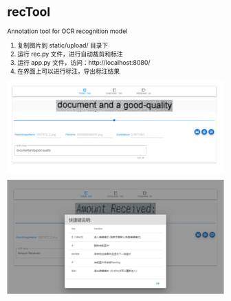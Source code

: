 # recTool
Annotation tool for OCR recognition model

1. 复制图片到 static/upload/ 目录下
2. 运行 rec.py 文件，进行自动裁剪和标注
3. 运行 app.py 文件，访问：http://localhost:8080/
4. 在界面上可以进行标注，导出标注结果


![图片alt](./static/images/image.png "image")

![图片alt](./static/images/image1.png "image")


